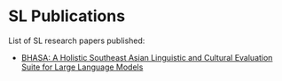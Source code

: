 # SL Publications
List of SL research papers published:

- [BHASA: A Holistic Southeast Asian Linguistic and Cultural Evaluation Suite for Large Language Models](https://arxiv.org/abs/2309.06085v2)